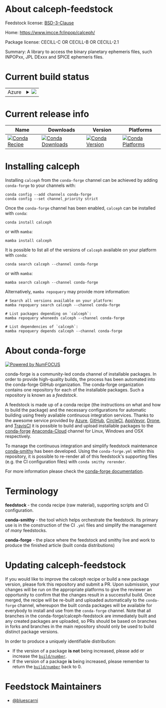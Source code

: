 About calceph-feedstock
=======================

Feedstock license: [BSD-3-Clause](https://github.com/conda-forge/calceph-feedstock/blob/main/LICENSE.txt)

Home: https://www.imcce.fr/inpop/calceph/

Package license: CECILL-C OR CECILL-B OR CECILL-2.1

Summary: A library to access the binary planetary ephemeris files, such INPOPxx, JPL DExxx and SPICE ephemeris files.

Current build status
====================


<table>
    
  <tr>
    <td>Azure</td>
    <td>
      <details>
        <summary>
          <a href="https://dev.azure.com/conda-forge/feedstock-builds/_build/latest?definitionId=17006&branchName=main">
            <img src="https://dev.azure.com/conda-forge/feedstock-builds/_apis/build/status/calceph-feedstock?branchName=main">
          </a>
        </summary>
        <table>
          <thead><tr><th>Variant</th><th>Status</th></tr></thead>
          <tbody><tr>
              <td>linux_64</td>
              <td>
                <a href="https://dev.azure.com/conda-forge/feedstock-builds/_build/latest?definitionId=17006&branchName=main">
                  <img src="https://dev.azure.com/conda-forge/feedstock-builds/_apis/build/status/calceph-feedstock?branchName=main&jobName=linux&configuration=linux%20linux_64_" alt="variant">
                </a>
              </td>
            </tr><tr>
              <td>osx_64</td>
              <td>
                <a href="https://dev.azure.com/conda-forge/feedstock-builds/_build/latest?definitionId=17006&branchName=main">
                  <img src="https://dev.azure.com/conda-forge/feedstock-builds/_apis/build/status/calceph-feedstock?branchName=main&jobName=osx&configuration=osx%20osx_64_" alt="variant">
                </a>
              </td>
            </tr><tr>
              <td>win_64</td>
              <td>
                <a href="https://dev.azure.com/conda-forge/feedstock-builds/_build/latest?definitionId=17006&branchName=main">
                  <img src="https://dev.azure.com/conda-forge/feedstock-builds/_apis/build/status/calceph-feedstock?branchName=main&jobName=win&configuration=win%20win_64_" alt="variant">
                </a>
              </td>
            </tr>
          </tbody>
        </table>
      </details>
    </td>
  </tr>
</table>

Current release info
====================

| Name | Downloads | Version | Platforms |
| --- | --- | --- | --- |
| [![Conda Recipe](https://img.shields.io/badge/recipe-calceph-green.svg)](https://anaconda.org/conda-forge/calceph) | [![Conda Downloads](https://img.shields.io/conda/dn/conda-forge/calceph.svg)](https://anaconda.org/conda-forge/calceph) | [![Conda Version](https://img.shields.io/conda/vn/conda-forge/calceph.svg)](https://anaconda.org/conda-forge/calceph) | [![Conda Platforms](https://img.shields.io/conda/pn/conda-forge/calceph.svg)](https://anaconda.org/conda-forge/calceph) |

Installing calceph
==================

Installing `calceph` from the `conda-forge` channel can be achieved by adding `conda-forge` to your channels with:

```
conda config --add channels conda-forge
conda config --set channel_priority strict
```

Once the `conda-forge` channel has been enabled, `calceph` can be installed with `conda`:

```
conda install calceph
```

or with `mamba`:

```
mamba install calceph
```

It is possible to list all of the versions of `calceph` available on your platform with `conda`:

```
conda search calceph --channel conda-forge
```

or with `mamba`:

```
mamba search calceph --channel conda-forge
```

Alternatively, `mamba repoquery` may provide more information:

```
# Search all versions available on your platform:
mamba repoquery search calceph --channel conda-forge

# List packages depending on `calceph`:
mamba repoquery whoneeds calceph --channel conda-forge

# List dependencies of `calceph`:
mamba repoquery depends calceph --channel conda-forge
```


About conda-forge
=================

[![Powered by
NumFOCUS](https://img.shields.io/badge/powered%20by-NumFOCUS-orange.svg?style=flat&colorA=E1523D&colorB=007D8A)](https://numfocus.org)

conda-forge is a community-led conda channel of installable packages.
In order to provide high-quality builds, the process has been automated into the
conda-forge GitHub organization. The conda-forge organization contains one repository
for each of the installable packages. Such a repository is known as a *feedstock*.

A feedstock is made up of a conda recipe (the instructions on what and how to build
the package) and the necessary configurations for automatic building using freely
available continuous integration services. Thanks to the awesome service provided by
[Azure](https://azure.microsoft.com/en-us/services/devops/), [GitHub](https://github.com/),
[CircleCI](https://circleci.com/), [AppVeyor](https://www.appveyor.com/),
[Drone](https://cloud.drone.io/welcome), and [TravisCI](https://travis-ci.com/)
it is possible to build and upload installable packages to the
[conda-forge](https://anaconda.org/conda-forge) [Anaconda-Cloud](https://anaconda.org/)
channel for Linux, Windows and OSX respectively.

To manage the continuous integration and simplify feedstock maintenance
[conda-smithy](https://github.com/conda-forge/conda-smithy) has been developed.
Using the ``conda-forge.yml`` within this repository, it is possible to re-render all of
this feedstock's supporting files (e.g. the CI configuration files) with ``conda smithy rerender``.

For more information please check the [conda-forge documentation](https://conda-forge.org/docs/).

Terminology
===========

**feedstock** - the conda recipe (raw material), supporting scripts and CI configuration.

**conda-smithy** - the tool which helps orchestrate the feedstock.
                   Its primary use is in the construction of the CI ``.yml`` files
                   and simplify the management of *many* feedstocks.

**conda-forge** - the place where the feedstock and smithy live and work to
                  produce the finished article (built conda distributions)


Updating calceph-feedstock
==========================

If you would like to improve the calceph recipe or build a new
package version, please fork this repository and submit a PR. Upon submission,
your changes will be run on the appropriate platforms to give the reviewer an
opportunity to confirm that the changes result in a successful build. Once
merged, the recipe will be re-built and uploaded automatically to the
`conda-forge` channel, whereupon the built conda packages will be available for
everybody to install and use from the `conda-forge` channel.
Note that all branches in the conda-forge/calceph-feedstock are
immediately built and any created packages are uploaded, so PRs should be based
on branches in forks and branches in the main repository should only be used to
build distinct package versions.

In order to produce a uniquely identifiable distribution:
 * If the version of a package **is not** being increased, please add or increase
   the [``build/number``](https://docs.conda.io/projects/conda-build/en/latest/resources/define-metadata.html#build-number-and-string).
 * If the version of a package **is** being increased, please remember to return
   the [``build/number``](https://docs.conda.io/projects/conda-build/en/latest/resources/define-metadata.html#build-number-and-string)
   back to 0.

Feedstock Maintainers
=====================

* [@bluescarni](https://github.com/bluescarni/)

